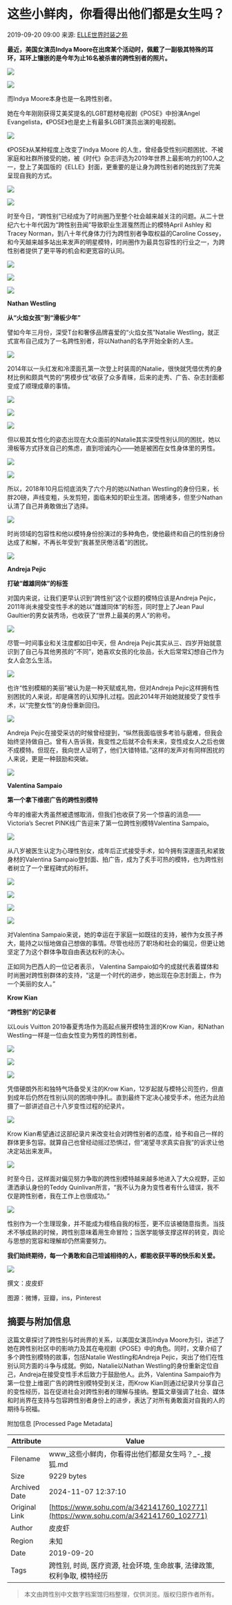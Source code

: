 # 这些小鲜肉，你看得出他们都是女生吗？

2019-09-20 09:00 来源: [ELLE世界时装之苑](https://www.sohu.com/?spm=smpc.content-abroad.content.1.17309829725638shye34)

**最近，美国女演员Indya Moore在出席某个活动时，佩戴了一副极其特殊的耳环，耳环上镶嵌的是今年为止16名被杀害的跨性别者的照片。**

![](http://5b0988e595225.cdn.sohucs.com/images/20190920/0a8b8e8c39904515b86de32a1b51530e.jpeg)

![](http://5b0988e595225.cdn.sohucs.com/images/20190920/c8b240e8f3a64b7f9151074aa9871543.jpeg)

而Indya Moore本身也是一名跨性别者。

她在今年刚刚获得艾美奖提名的LGBT题材电视剧《POSE》中扮演Angel Evangelista，《POSE》也是史上有最多LGBT演员出演的电视剧。

![](http://5b0988e595225.cdn.sohucs.com/images/20190920/20b667109306436ab76305acd6233bab.jpeg)

《POSE》从某种程度上改变了Indya Moore 的人生，曾经备受性别问题困扰、不被家庭和社群所接受的她，被《时代》杂志评选为2019年世界上最影响力的100人之一，登上了美国版的《ELLE》封面，更重要的是让身为跨性别者的她找到了完美呈现自我的方式。

![](http://5b0988e595225.cdn.sohucs.com/images/20190920/9585fca61af44a5b87a7f17fbe411038.jpeg)

![](http://5b0988e595225.cdn.sohucs.com/images/20190920/b16d997bb5fa45ec80bae362e95e7718.jpeg)

时至今日，“跨性别”已经成为了时尚圈乃至整个社会越来越关注的问题。从二十世纪六七十年代因为“跨性别丑闻”导致职业生涯戛然而止的模特April Ashley 和Tracey Norman，到八十年代身体力行为跨性别者争取权益的Caroline Cossey，和今天越来越多站出来发声的明星模特，时尚圈作为最具包容性的行业之一，为跨性别者提供了更平等的机会和更宽容的认同。

![](http://5b0988e595225.cdn.sohucs.com/images/20190920/5c5d3c78bc6d4741aa907b33a953bc10.jpeg)

![](http://5b0988e595225.cdn.sohucs.com/images/20190920/02078f26f36c40b2b4833447ed4de3fc.jpeg)

![](http://5b0988e595225.cdn.sohucs.com/images/20190920/e04f5bab1e374d26b7fade1069f6e493.jpeg)

**Nathan Westling**

**从“火焰女孩”到“滑板少年”**

譬如今年三月份，深受T台和奢侈品牌喜爱的“火焰女孩”Natalie Westling，就正式宣布自己成为了一名跨性别者，将以Nathan的名字开始全新的人生。

![](http://5b0988e595225.cdn.sohucs.com/images/20190920/b7612567a52349ea923fa1cbde14af8d.jpeg)

2014年以一头红发和冷漠面孔第一次登上时装周的Natalie，很快就凭借优秀的身材比例和颇具气势的“男模步伐”收获了众多青睐，后来的走秀、广告、杂志封面都变成了顺理成章的事情。

![](http://5b0988e595225.cdn.sohucs.com/images/20190920/b49091c8aad04ceb978ec08e9f28e3a6.jpeg)

![](http://5b0988e595225.cdn.sohucs.com/images/20190920/a1933ad2ba2a49799c660acb087a048e.jpeg)

![](http://5b0988e595225.cdn.sohucs.com/images/20190920/f1344ec0587a4a30a541edbb91583a68.jpeg)

但以极其女性化的姿态出现在大众面前的Natalie其实深受性别认同的困扰，她以滑板等方式抒发自己的焦虑，直到坦诚内心——她是被困在女性身体里的男性。

![](http://5b0988e595225.cdn.sohucs.com/images/20190920/fb1c6d113c9a4293b1158cdf2734cc2c.jpeg)

![](http://5b0988e595225.cdn.sohucs.com/images/20190920/7de767d3ab9040319e459d8f2c333553.jpeg)

所以，2018年10月后彻底消失了六个月的她以Nathan Westling的身份归来，长胖20磅，声线变粗，头发剪短，面临未知的职业生涯。困境诸多，但至少Nathan认清了自己并勇敢做出了选择。

![](http://5b0988e595225.cdn.sohucs.com/images/20190920/32afbed3cdc74d75bb1ebb43048e257a.jpeg)

时尚领域的包容性和他以模特身份扮演过的多种角色，使他最终和自己的性别身份达成了和解，不再长年受到“我甚至厌倦活着”的困扰。

![](http://5b0988e595225.cdn.sohucs.com/images/20190920/70928eac456b4df3bc96f73caf9f52d3.jpeg)

**Andreja Pejic**

**打破“雌雄同体”的标签**

对国内来说，让我们更早认识到“跨性别”这个议题的模特应该是Andreja Pejic，2011年尚未接受变性手术的她以“雌雄同体”的标签，同时登上了Jean Paul Gaultier的男女装秀场，也收获了“世界上最美的男人”的称号。

![](http://5b0988e595225.cdn.sohucs.com/images/20190920/8880278e7d4947af986833ce27112749.jpeg)

尽管一时间事业和关注度都如日中天，但 Andreja Pejic其实从三、四岁开始就意识到了自己与其他男孩的“不同”，她喜欢女孩的化妆品，长大后常常幻想自己作为女人会怎么生活。

![](http://5b0988e595225.cdn.sohucs.com/images/20190920/543f3812600e4da09441dfad5c2d81f4.jpeg)

也许“性别模糊的美丽”被认为是一种天赋或礼物，但对Andreja Pejic这样拥有性别困扰的人来说，却是痛苦的认知挣扎过程。因此2014年开始她就接受了变性手术，以“完整女性”的身份重新回归。

![](http://5b0988e595225.cdn.sohucs.com/images/20190920/46fc2767f20e416ba6a0c90bf711e65e.jpeg)

Andreja Pejic在接受采访的时候曾经提到，“纵然我面临很多考验与磨难，但我会始终坚持做自己。曾有人告诉我，我变性之后就不会有未来，变性成女人之后也做不成模特。但现在，我向世人证明了，他们大错特错。”这样的发声对有同样困扰的人来说，更是一种鼓励和突破。

![](http://5b0988e595225.cdn.sohucs.com/images/20190920/6d73eb6de17949a18f4594f527d57a69.jpeg)

**Valentina Sampaio**

**第一个拿下维密广告的跨性别模特**

今年的维密大秀虽然被遗憾取消，但我们也收获了另一个惊喜的消息——Victoria’s Secret PINK线广告迎来了第一位跨性别模特Valentina Sampaio。

![](http://5b0988e595225.cdn.sohucs.com/images/20190920/dd75b5c2288d4154a7a7f2c07f7649c5.jpeg)

从八岁被医生认定为心理性别女，成年后正式接受手术，如今拥有深邃面孔和紧致身材的Valentina Sampaio登封面、拍广告，成为了炙手可热的模特，也为跨性别者树立了一个里程碑式的标杆。

![](http://5b0988e595225.cdn.sohucs.com/images/20190920/879acab1f8db4837891d64e4edc318f1.jpeg)

![](http://5b0988e595225.cdn.sohucs.com/images/20190920/21e49901f7e240e4a2b9787f188c3eb0.jpeg)

![](http://5b0988e595225.cdn.sohucs.com/images/20190920/bfd17b27184942eeb53c755d681ec66c.jpeg)

![](http://5b0988e595225.cdn.sohucs.com/images/20190920/aa82b135694f4e678682287eba6e8e08.jpeg)

对Valentina Sampaio来说，她的幸运在于家庭一如既往的支持，被作为女孩子养大，能持之以恒地做自己想做的事情。尽管也经历了职场和社会的偏见，但更让她坚定了为这个群体争取自由表达权利的决心。

正如同为巴西人的一位记者表示， Valentina Sampaio如今的成就代表着媒体和时尚圈对跨性别群体的支持，“这是一个时代的进步，她出现在杂志封面上，作为一个美丽的女人。”

**Krow Kian**

**“跨性别”的记录者**

以Louis Vuitton 2019春夏秀场作为高起点展开模特生涯的Krow Kian，和Nathan Westling一样是一位由女性变为男性的跨性别者。

![](http://5b0988e595225.cdn.sohucs.com/images/20190920/2eec7405662e46d8b905367d3cc35b1c.jpeg)

![](http://5b0988e595225.cdn.sohucs.com/images/20190920/245113d1aba44b21bb53b7d38c77a8cf.jpeg)

![](http://5b0988e595225.cdn.sohucs.com/images/20190920/82ac87a68ecc4afd92b343be4947616c.jpeg)

凭借硬朗外形和独特气场备受关注的Krow Kian，12岁起就与模特公司签约，但直到成年后仍然在性别认同的困境中挣扎。直到最终下定决心接受手术，他还为此拍摄了一部讲述自己十八岁变性过程的纪录片。

![](http://5b0988e595225.cdn.sohucs.com/images/20190920/e109ea7b82074c75bbf400071a21594d.jpeg)

Krow Kian希望通过这部纪录片来改变社会对跨性别者的态度，给予和自己一样的群体更多包容。就算自己也曾经动摇过恐惧过，但“渴望寻求真实自我”的诉求让他决定站出来发声。

![](http://5b0988e595225.cdn.sohucs.com/images/20190920/27e849f1044a42bfa5a29e3ed86f634a.jpeg)

时至今日，这样面对偏见努力争取的跨性别模特越来越多地进入了大众视野，正如潇洒承认身份的Teddy Quinlivan所言，“我不认为身为变性者有什么错误，我不仅是跨性别者，我在工作上也很成功。”

![](http://5b0988e595225.cdn.sohucs.com/images/20190920/baab71bb57934819ab224550e5657013.jpeg)

性别作为一个生理现象，并不能成为桎梏自我的标签，更不应该被随意指责。当技术不够成熟的时候，跨性别意味着用生命冒险；当医学能够支撑这样的转变，舆论与思想的宽容和理解却仍然需要努力。

**我们始终期待，每一个勇敢和自己坦诚相待的人，都能收获平等的快乐和关爱。**

![](http://5b0988e595225.cdn.sohucs.com/images/20190920/cf807cfc9b56469992d66eba9ea47f7d.png)

撰文：皮皮虾

图源：微博，豆瓣，ins，Pinterest

## 摘要与附加信息

<!-- tcd_abstract -->
这篇文章探讨了跨性别与时尚界的关系，以美国女演员Indya Moore为引，讲述了她在跨性别社区中的影响力及其在电视剧《POSE》中的角色。同时，文章介绍了多个跨性别模特的故事，包括Natalie Westling和Andreja Pejic，突出了他们在性别认同方面的斗争与成就。例如，Natalie以Nathan Westling的身份重新定位自己，Andreja在接受变性手术后致力于鼓励他人。此外，Valentina Sampaio作为第一位登上维密广告的跨性别模特受到关注，而Krow Kian则通过纪录片分享自己的变性经历，旨在促进社会对跨性别者的理解与接纳。整篇文章强调了社会、媒体和时尚界在支持与包容跨性别者身份上的进步，表达了对所有勇敢面对自我的人的期待与祝福。
<!-- tcd_abstract_end -->

附加信息 [Processed Page Metadata]

| Attribute       | Value                                  |
|-----------------|----------------------------------------|
| Filename        | www_这些小鲜肉，你看得出他们都是女生吗？_-_搜狐.md                             |
| Size            | 9229 bytes                           |
| Archived Date   | 2024-11-07 12:37:10                             |
| Original Link   | [https://www.sohu.com/a/342141760_102771](https://www.sohu.com/a/342141760_102771)                       |
| Author          | 皮皮虾                               |
| Region          | 未知                               |
| Date            | 2019-09-20                                 |
| Tags            | 跨性别, 时尚, 医疗资源, 社会环境, 生命故事, 法律政策, 权利争取, 模特经历                                 |
>
> 本文由跨性别中文数字档案馆归档整理，仅供浏览。版权归原作者所有。
>
